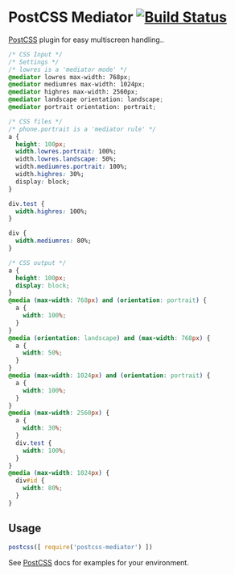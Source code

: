 # PostCSS Mediator [![Build Status][ci-img]][ci]

[PostCSS] plugin for easy multiscreen handling..

[PostCSS]: https://github.com/postcss/postcss
[ci-img]:  https://travis-ci.org/Nek/postcss-mediator.svg
[ci]:      https://travis-ci.org/Nek/postcss-mediator

```css
/* CSS Input */
/* Settings */
/* lowres is a 'mediator mode' */
@mediator lowres max-width: 768px;
@mediator mediumres max-width: 1024px;
@mediator highres max-width: 2560px;
@mediator landscape orientation: landscape;
@mediator portrait orientation: portrait;

/* CSS files */
/* phone.portrait is a 'mediator rule' */
a {
  height: 100px;
  width.lowres.portrait: 100%;
  width.lowres.landscape: 50%;
  width.mediumres.portrait: 100%;
  width.highres: 30%;
  display: block;
}

div.test {
  width.highres: 100%;
}

div {
  width.mediumres: 80%;
}
```

```css
/* CSS output */
a {
  height: 100px;
  display: block;
}
@media (max-width: 768px) and (orientation: portrait) {
  a {
    width: 100%;
  }
}
@media (orientation: landscape) and (max-width: 768px) {
  a {
    width: 50%;
  }
}
@media (max-width: 1024px) and (orientation: portrait) {
  a {
    width: 100%;
  }
}
@media (max-width: 2560px) {
  a {
    width: 30%;
  }
  div.test {
    width: 100%;
  }
}
@media (max-width: 1024px) {
  div#id {
    width: 80%;
  }
}
```

## Usage

```js
postcss([ require('postcss-mediator') ])
```

See [PostCSS] docs for examples for your environment.

